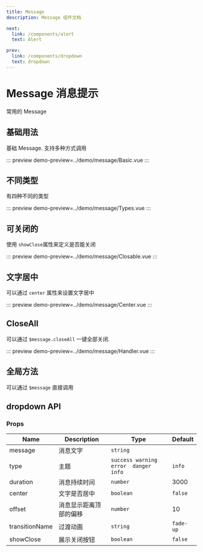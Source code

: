 ```yaml
---
title: Message
description: Message 组件文档

next:
  link: /components/alert
  text: Alert

prev:
  link: /components/dropdown
  text: dropdown
---
```


# Message 消息提示

常用的 Message

## 基础用法

基础 Message. 支持多种方式调用

::: preview
demo-preview=../demo/message/Basic.vue
:::

## 不同类型

有四种不同的类型

::: preview
demo-preview=../demo/message/Types.vue
:::

## 可关闭的

使用 `showClose`属性来定义是否能关闭

::: preview
demo-preview=../demo/message/Closable.vue
:::

## 文字居中

可以通过 `center` 属性来设置文字居中

::: preview
demo-preview=../demo/message/Center.vue
:::

## CloseAll

可以通过 `$message.closeAll` 一键全部关闭.

::: preview
demo-preview=../demo/message/Handler.vue
:::

## 全局方法

可以通过 `$message` 直接调用

## dropdown API

### Props

| Name           | Description            | Type                                   | Default   |
| -------------- | ---------------------- | -------------------------------------- | --------- |
| message        | 消息文字               | `string`                               |           |
| type           | 主题                   | `success warning  error  danger  info` | `info`    |
| duration       | 消息持续时间           | `number`                               | 3000      |
| center         | 文字是否居中           | `boolean`                              | `false`   |
| offset         | 消息显示距离顶部的偏移 | `number`                               | 10        |
| transitionName | 过渡动画               | `string`                               | `fade-up` |
| showClose      | 展示关闭按钮           | `boolean`                              | `false`   |
